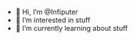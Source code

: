 - 👋 Hi, I’m @Infiputer
- 👀 I’m interested in stuff
- 🌱 I’m currently learning about stuff
<!---
Infiputer/Infiputer is a ✨ special ✨ repository because its `README.md` (this file) appears on your GitHub profile.
You can click the Preview link to take a look at your changes.
--->
